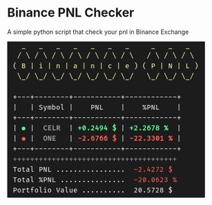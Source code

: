 # Binance PNL Checker
A simple python script that check your pnl in Binance Exchange

![](screenshot/app.png)